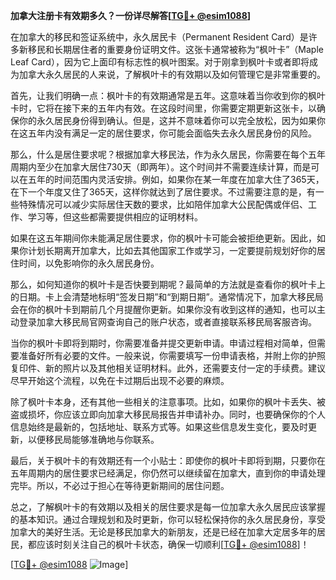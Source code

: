 **加拿大注册卡有效期多久？一份详尽解答[[TG💪+ @esim1088](https://t.me/s/esim1088)]**

在加拿大的移民和签证系统中，永久居民卡（Permanent Resident Card）是许多新移民和长期居住者的重要身份证明文件。这张卡通常被称为“枫叶卡”（Maple Leaf Card），因为它上面印有标志性的枫叶图案。对于刚拿到枫叶卡或者即将成为加拿大永久居民的人来说，了解枫叶卡的有效期以及如何管理它是非常重要的。

首先，让我们明确一点：枫叶卡的有效期通常是五年。这意味着当你收到你的枫叶卡时，它将在接下来的五年内有效。在这段时间里，你需要定期更新这张卡，以确保你的永久居民身份得到确认。但是，这并不意味着你可以完全放松，因为如果你在这五年内没有满足一定的居住要求，你可能会面临失去永久居民身份的风险。

那么，什么是居住要求呢？根据加拿大移民法，作为永久居民，你需要在每个五年周期内至少在加拿大居住730天（即两年）。这个时间并不需要连续计算，而是可以在五年的时间范围内灵活安排。例如，如果你在某一年度在加拿大住了365天，在下一个年度又住了365天，这样你就达到了居住要求。不过需要注意的是，有一些特殊情况可以减少实际居住天数的要求，比如陪伴加拿大公民配偶或伴侣、工作、学习等，但这些都需要提供相应的证明材料。

如果在这五年期间你未能满足居住要求，你的枫叶卡可能会被拒绝更新。因此，如果你计划长期离开加拿大，比如去其他国家工作或学习，一定要提前规划好你的居住时间，以免影响你的永久居民身份。

那么，如何知道你的枫叶卡是否快要到期呢？最简单的方法就是查看你的枫叶卡上的日期。卡上会清楚地标明“签发日期”和“到期日期”。通常情况下，加拿大移民局会在你的枫叶卡到期前几个月提醒你更新。如果你没有收到这样的通知，也可以主动登录加拿大移民局官网查询自己的账户状态，或者直接联系移民局客服咨询。

当你的枫叶卡即将到期时，你需要准备并提交更新申请。申请过程相对简单，但需要准备好所有必要的文件。一般来说，你需要填写一份申请表格，并附上你的护照复印件、新的照片以及其他相关证明材料。此外，还需要支付一定的手续费。建议尽早开始这个流程，以免在卡过期后出现不必要的麻烦。

除了枫叶卡本身，还有其他一些相关的注意事项。比如，如果你的枫叶卡丢失、被盗或损坏，你应该立即向加拿大移民局报告并申请补办。同时，也要确保你的个人信息始终是最新的，包括地址、联系方式等。如果这些信息发生变化，要及时更新，以便移民局能够准确地与你联系。

最后，关于枫叶卡的有效期还有一个小贴士：即使你的枫叶卡即将到期，只要你在五年周期内的居住要求已经满足，你仍然可以继续留在加拿大，直到你的申请处理完毕。所以，不必过于担心在等待更新期间的居住问题。

总之，了解枫叶卡的有效期以及相关的居住要求是每一位加拿大永久居民应该掌握的基本知识。通过合理规划和及时更新，你可以轻松保持你的永久居民身份，享受加拿大的美好生活。无论是移民加拿大的新朋友，还是已经在加拿大定居多年的居民，都应该时刻关注自己的枫叶卡状态，确保一切顺利[[TG💪+ @esim1088](https://t.me/s/esim1088)]！

[[TG💪+ @esim1088](https://t.me/s/esim1088) ![Image](https://i.postimg.cc/4NQfJmqS/Snipaste-2025-05-13-00-14-12.png)]